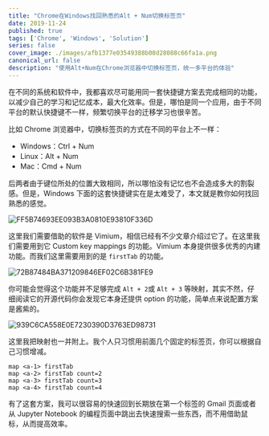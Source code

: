```yaml
---
title: "Chrome在Windows找回熟悉的Alt + Num切换标签页"
date: 2019-11-24
published: true
tags: ['Chrome', 'Windows', 'Solution']
series: false
cover_image: ./images/afb1377e03549388b08d28088c66fa1a.png
canonical_url: false
description: "使用Alt+Num在Chrome浏览器中切换标签页，统一多平台的体验"
---
```


在不同的系统和软件中，我都喜欢尽可能用同一套快捷键方案去完成相同的功能，以减少自己的学习和记忆成本，最大化效率。但是，哪怕是同一个应用，由于不同平台的默认快捷键不一样，频繁切换平台的迁移学习也很辛苦。

比如 Chrome 浏览器中，切换标签页的方式在不同的平台上不一样：

- Windows：Ctrl + Num
- Linux：Alt + Num
- Mac：Cmd + Num

后两者由于键位所处的位置大致相同，所以哪怕没有记忆也不会造成多大的割裂感。但是，Windows 下面的这套快捷键实在是太难受了，本文就是教你如何找回熟悉的感觉。

![FF5B74693EE093B3A0810E93810F336D](http://wsine.cn-gd.ufileos.com/image/FF5B74693EE093B3A0810E93810F336D.png)

这里我们需要借助的软件是 Vimium，相信已经有不少文章介绍过它了。在这里我们需要用到它 Custom key mappings 的功能。Vimium 本身提供很多优秀的内建功能。而我们这里需要用到的是 `firstTab` 的功能。

![72B87484BA371209846EF02C6B381FE9](http://wsine.cn-gd.ufileos.com/image/72B87484BA371209846EF02C6B381FE9.png)

你可能会觉得这个功能并不足够完成 `Alt + 2`或 `Alt + 3` 等映射，其实不然，仔细阅读它的开源代码你会发现它本身还提供 option 的功能，简单点来说配置方案是酱紫的。

![939C6CA558E0E7230390D3763ED98731](http://wsine.cn-gd.ufileos.com/image/939C6CA558E0E7230390D3763ED98731.png)

这里我把映射也一并附上。我个人只习惯用前面几个固定的标签页，你可以根据自己习惯增减。

```
map <a-1> firstTab
map <a-2> firstTab count=2
map <a-3> firstTab count=3
map <a-4> firstTab count=4
```

有了这套方案，我可以很容易的快速回到长期放在第一个标签的 Gmail 页面或者从 Jupyter Notebook 的编程页面中跳出去快速搜索一些东西，而不用借助鼠标，从而提高效率。
